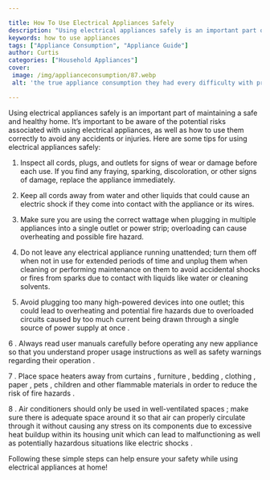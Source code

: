 ```yaml
---

title: How To Use Electrical Appliances Safely
description: "Using electrical appliances safely is an important part of maintaining a safe and healthy home. It’s important to be aware of the ...get more info"
keywords: how to use appliances
tags: ["Appliance Consumption", "Appliance Guide"]
author: Curtis
categories: ["Household Appliances"]
cover: 
 image: /img/applianceconsumption/87.webp
 alt: 'the true appliance consumption they had every difficulty with prior'

---
```


Using electrical appliances safely is an important part of maintaining a safe and healthy home. It’s important to be aware of the potential risks associated with using electrical appliances, as well as how to use them correctly to avoid any accidents or injuries. Here are some tips for using electrical appliances safely:

1. Inspect all cords, plugs, and outlets for signs of wear or damage before each use. If you find any fraying, sparking, discoloration, or other signs of damage, replace the appliance immediately. 

2. Keep all cords away from water and other liquids that could cause an electric shock if they come into contact with the appliance or its wires. 

3. Make sure you are using the correct wattage when plugging in multiple appliances into a single outlet or power strip; overloading can cause overheating and possible fire hazard. 

4. Do not leave any electrical appliance running unattended; turn them off when not in use for extended periods of time and unplug them when cleaning or performing maintenance on them to avoid accidental shocks or fires from sparks due to contact with liquids like water or cleaning solvents. 
 
5. Avoid plugging too many high-powered devices into one outlet; this could lead to overheating and potential fire hazards due to overloaded circuits caused by too much current being drawn through a single source of power supply at once . 

6 . Always read user manuals carefully before operating any new appliance so that you understand proper usage instructions as well as safety warnings regarding their operation . 

7 . Place space heaters away from curtains , furniture , bedding , clothing , paper , pets , children and other flammable materials in order to reduce the risk of fire hazards . 

8 . Air conditioners should only be used in well-ventilated spaces ; make sure there is adequate space around it so that air can properly circulate through it without causing any stress on its components due to excessive heat buildup within its housing unit which can lead to malfunctioning as well as potentially hazardous situations like electric shocks . 

Following these simple steps can help ensure your safety while using electrical appliances at home!
